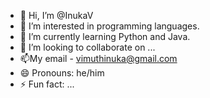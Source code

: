 - 👋 Hi, I’m @InukaV
- 👀 I’m interested in programming languages.
- 🌱 I’m currently learning Python and Java.
- 💞️ I’m looking to collaborate on ...
- 📫My email - vimuthinuka@gmail.com
- 😄 Pronouns: he/him
- ⚡ Fun fact: ...

<!---
InukaV/InukaV is a ✨ special ✨ repository because its `README.md` (this file) appears on your GitHub profile.
You can click the Preview link to take a look at your changes.
--->
